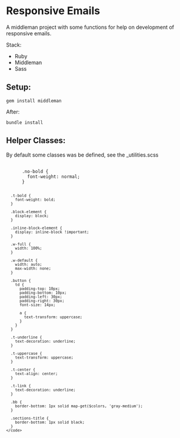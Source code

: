 <h1>Responsive Emails</h1>
<p>
  A middleman project with some functions for help on development of responsive emails.
</p>
<p>
  Stack:
  <ul>
    <li>Ruby</li>
    <li>Middleman</li>
    <li>Sass</li>
  </ul>
</p>
<p>
  <h2>Setup:</h2>
  <pre><code>gem install middleman</code></pre>
  <p>
    After:
  </p>
  <pre><code>bundle install</code></pre>
</p>
<p>
  <h2>Helper Classes:</h2>
  <p>
    By default some classes was be defined, see the _utilities.scss
  </p>
  <pre>
    <code>
      .no-bold {
        font-weight: normal;
      }

      .t-bold {
        font-weight: bold;
      }

      .block-element {
        display: block;
      }

      .inline-block-element {
        display: inline-block !important;
      }

      .w-full {
        width: 100%;
      }

      .w-default {
        width: auto;
        max-width: none;
      }

      .button {
        td {
          padding-top: 10px;
          padding-bottom: 10px;
          padding-left: 30px;
          padding-right: 30px;
          font-size: 14px;

          a {
            text-transform: uppercase;
          }
        }
      }

      .t-underline {
        text-decoration: underline;
      }

      .t-uppercase {
        text-transform: uppercase;
      }

      .t-center {
        text-align: center;
      }

      .t-link {
        text-decoration: underline;
      }

      .bb {
        border-bottom: 1px solid map-get($colors, 'gray-medium');
      }

      .sections-title {
        border-bottom: 1px solid black;
      }
    </code>
  </pre>
</p>